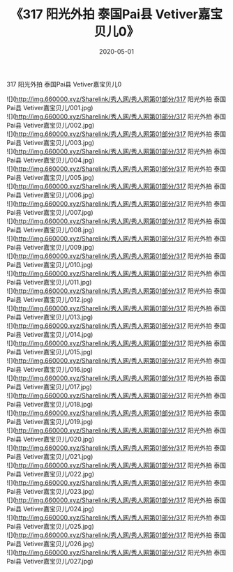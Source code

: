 ﻿---
layout: post
title:  《317 阳光外拍 泰国Pai县 Vetiver嘉宝贝儿0》
date:   2020-05-01
img: http://img.660000.xyz/Sharelink/秀人网/秀人网第01部分/317 阳光外拍 泰国Pai县 Vetiver嘉宝贝儿0/000.jpg
categories: [美女, 清纯, 唯美]
---

317 阳光外拍 泰国Pai县 Vetiver嘉宝贝儿0

  ![](http://img.660000.xyz/Sharelink/秀人网/秀人网第01部分/317 阳光外拍 泰国Pai县 Vetiver嘉宝贝儿/001.jpg) <br> ![](http://img.660000.xyz/Sharelink/秀人网/秀人网第01部分/317 阳光外拍 泰国Pai县 Vetiver嘉宝贝儿/002.jpg) <br> ![](http://img.660000.xyz/Sharelink/秀人网/秀人网第01部分/317 阳光外拍 泰国Pai县 Vetiver嘉宝贝儿/003.jpg) <br> ![](http://img.660000.xyz/Sharelink/秀人网/秀人网第01部分/317 阳光外拍 泰国Pai县 Vetiver嘉宝贝儿/004.jpg) <br> ![](http://img.660000.xyz/Sharelink/秀人网/秀人网第01部分/317 阳光外拍 泰国Pai县 Vetiver嘉宝贝儿/005.jpg) <br> ![](http://img.660000.xyz/Sharelink/秀人网/秀人网第01部分/317 阳光外拍 泰国Pai县 Vetiver嘉宝贝儿/006.jpg) <br> ![](http://img.660000.xyz/Sharelink/秀人网/秀人网第01部分/317 阳光外拍 泰国Pai县 Vetiver嘉宝贝儿/007.jpg) <br> ![](http://img.660000.xyz/Sharelink/秀人网/秀人网第01部分/317 阳光外拍 泰国Pai县 Vetiver嘉宝贝儿/008.jpg) <br> ![](http://img.660000.xyz/Sharelink/秀人网/秀人网第01部分/317 阳光外拍 泰国Pai县 Vetiver嘉宝贝儿/009.jpg) <br> ![](http://img.660000.xyz/Sharelink/秀人网/秀人网第01部分/317 阳光外拍 泰国Pai县 Vetiver嘉宝贝儿/010.jpg) <br> ![](http://img.660000.xyz/Sharelink/秀人网/秀人网第01部分/317 阳光外拍 泰国Pai县 Vetiver嘉宝贝儿/011.jpg) <br> ![](http://img.660000.xyz/Sharelink/秀人网/秀人网第01部分/317 阳光外拍 泰国Pai县 Vetiver嘉宝贝儿/012.jpg) <br> ![](http://img.660000.xyz/Sharelink/秀人网/秀人网第01部分/317 阳光外拍 泰国Pai县 Vetiver嘉宝贝儿/013.jpg) <br> ![](http://img.660000.xyz/Sharelink/秀人网/秀人网第01部分/317 阳光外拍 泰国Pai县 Vetiver嘉宝贝儿/014.jpg) <br> ![](http://img.660000.xyz/Sharelink/秀人网/秀人网第01部分/317 阳光外拍 泰国Pai县 Vetiver嘉宝贝儿/015.jpg) <br> ![](http://img.660000.xyz/Sharelink/秀人网/秀人网第01部分/317 阳光外拍 泰国Pai县 Vetiver嘉宝贝儿/016.jpg) <br> ![](http://img.660000.xyz/Sharelink/秀人网/秀人网第01部分/317 阳光外拍 泰国Pai县 Vetiver嘉宝贝儿/017.jpg) <br> ![](http://img.660000.xyz/Sharelink/秀人网/秀人网第01部分/317 阳光外拍 泰国Pai县 Vetiver嘉宝贝儿/018.jpg) <br> ![](http://img.660000.xyz/Sharelink/秀人网/秀人网第01部分/317 阳光外拍 泰国Pai县 Vetiver嘉宝贝儿/019.jpg) <br> ![](http://img.660000.xyz/Sharelink/秀人网/秀人网第01部分/317 阳光外拍 泰国Pai县 Vetiver嘉宝贝儿/020.jpg) <br> ![](http://img.660000.xyz/Sharelink/秀人网/秀人网第01部分/317 阳光外拍 泰国Pai县 Vetiver嘉宝贝儿/021.jpg) <br> ![](http://img.660000.xyz/Sharelink/秀人网/秀人网第01部分/317 阳光外拍 泰国Pai县 Vetiver嘉宝贝儿/022.jpg) <br> ![](http://img.660000.xyz/Sharelink/秀人网/秀人网第01部分/317 阳光外拍 泰国Pai县 Vetiver嘉宝贝儿/023.jpg) <br> ![](http://img.660000.xyz/Sharelink/秀人网/秀人网第01部分/317 阳光外拍 泰国Pai县 Vetiver嘉宝贝儿/024.jpg) <br> ![](http://img.660000.xyz/Sharelink/秀人网/秀人网第01部分/317 阳光外拍 泰国Pai县 Vetiver嘉宝贝儿/025.jpg) <br> ![](http://img.660000.xyz/Sharelink/秀人网/秀人网第01部分/317 阳光外拍 泰国Pai县 Vetiver嘉宝贝儿/026.jpg) <br> ![](http://img.660000.xyz/Sharelink/秀人网/秀人网第01部分/317 阳光外拍 泰国Pai县 Vetiver嘉宝贝儿/027.jpg) <br>